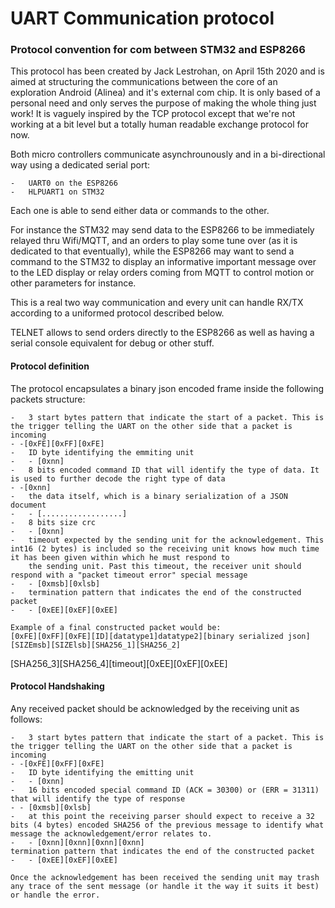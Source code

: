 # UART Communication protocol

### Protocol convention for com between STM32 and ESP8266

This protocol has been created by Jack Lestrohan, on April 15th 2020 and is aimed at structuring the communications between the core of an exploration Android (Alinea) and it's external com chip. It is only based of a personal need and only serves the purpose of making the whole thing just work! It is vaguely inspired by the TCP protocol except that we're not working at a bit level but a totally human readable exchange protocol for now.

Both micro controllers communicate asynchrounously and in a bi-directional way using a dedicated serial port:

	- 	UART0 on the ESP8266
	- 	HLPUART1 on STM32

Each one is able to send either data or commands to the other.

For instance the STM32 may send data to the ESP8266 to be immediately relayed thru Wifi/MQTT, and an orders to play some tune over (as it is dedicated to that eventually), while the ESP8266 may want to send a command to the STM32 to display an informative important message over to the LED display or relay orders coming from MQTT to control motion or other parameters for instance.

This is a real two way communication and every unit can handle RX/TX according to a uniformed protocol described below.

TELNET allows to send orders directly to the ESP8266 as well as having a serial console equivalent for debug or other stuff.

#### Protocol definition
The protocol encapsulates a binary json encoded frame inside the following packets structure:

    -   3 start bytes pattern that indicate the start of a packet. This is the trigger telling the UART on the other side that a packet is incoming
    - -[0xFE][0xFF][0xFE]
    -   ID byte identifying the emmiting unit
    -   - [0xnn]
    -   8 bits encoded command ID that will identify the type of data. It is used to further decode the right type of data
    - -[0xnn]
    -   the data itself, which is a binary serialization of a JSON document
    -   - [..................]
    -   8 bits size crc
    -   - [0xnn]
    -   timeout expected by the sending unit for the acknowledgement. This int16 (2 bytes) is included so the receiving unit knows how much time it has been given within which he must respond to 
        the sending unit. Past this timeout, the receiver unit should respond with a "packet timeout error" special message
    -   - [0xmsb][0xlsb]
    -   termination pattern that indicates the end of the constructed packet
    -   - [0xEE][0xEF][0xEE]
    
    Example of a final constructed packet would be:
    [0xFE][0xFF][0xFE][ID][datatype1]datatype2][binary serialized json][SIZEmsb][SIZElsb][SHA256_1][SHA256_2]
[SHA256_3][SHA256_4][timeout][0xEE][0xEF][0xEE]     

#### Protocol Handshaking
Any received packet should be acknowledged by the receiving unit as follows:
    
    -   3 start bytes pattern that indicate the start of a packet. This is the trigger telling the UART on the other side that a packet is incoming
    - -[0xFE][0xFF][0xFE]
    -   ID byte identifying the emitting unit
    -   - [0xnn]
    -   16 bits encoded special command ID (ACK = 30300) or (ERR = 31311) that will identify the type of response
    - - [0xmsb][0xlsb]
    -   at this point the receiving parser should expect to receive a 32 bits (4 bytes) encoded SHA256 of the previous message to identify what message the acknowledgement/error relates to.
    -   - [0xnn][0xnn][0xnn][0xnn]
    termination pattern that indicates the end of the constructed packet
    -   - [0xEE][0xEF][0xEE]
    
    Once the acknowledgement has been received the sending unit may trash any trace of the sent message (or handle it the way it suits it best) or handle the error.
    